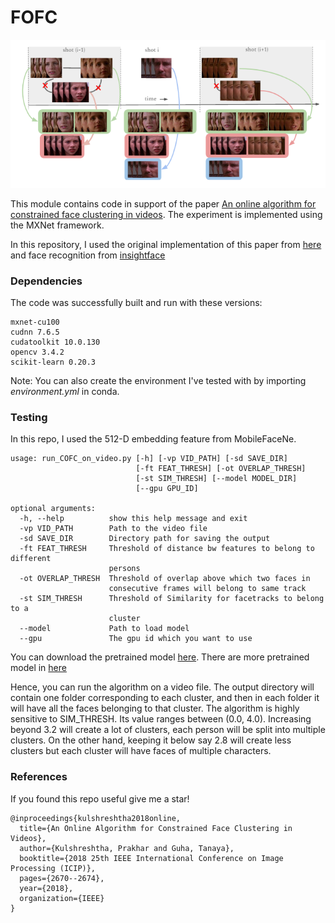 # FOFC

<p align="center">
<img src="figures/1.png" />
</p>

This module contains code in support of the paper [An online algorithm for constrained face clustering in videos](https://link.springer.com/article/10.1007/s11042-020-09449-6). The experiment is implemented using the MXNet framework.

In this repository, I used the original implementation of this paper from [here](https://github.com/ankuPRK/COFC) and face recognition from [insightface](https://github.com/deepinsight/insightface)
### Dependencies

The code was successfully built and run with these versions:

```
mxnet-cu100
cudnn 7.6.5
cudatoolkit 10.0.130
opencv 3.4.2
scikit-learn 0.20.3

```
Note: You can also create the environment I've tested with by importing _environment.yml_ in conda.

### Testing
In this repo, I used the 512-D embedding feature from MobileFaceNe.

```
usage: run_COFC_on_video.py [-h] [-vp VID_PATH] [-sd SAVE_DIR]
                            [-ft FEAT_THRESH] [-ot OVERLAP_THRESH]
                            [-st SIM_THRESH] [--model MODEL_DIR]
                            [--gpu GPU_ID] 

optional arguments:
  -h, --help          show this help message and exit
  -vp VID_PATH        Path to the video file
  -sd SAVE_DIR        Directory path for saving the output
  -ft FEAT_THRESH     Threshold of distance bw features to belong to different
                      persons
  -ot OVERLAP_THRESH  Threshold of overlap above which two faces in
                      consecutive frames will belong to same track
  -st SIM_THRESH      Threshold of Similarity for facetracks to belong to a
                      cluster
  --model             Path to load model
  --gpu               The gpu id which you want to use
```



You can download the pretrained model [here](https://drive.google.com/drive/folders/10P9kIRYKodIGs7Vgv64aQYu9G1A3ofpC?usp=sharing). There are more pretrained model in [here](https://github.com/deepinsight/insightface/wiki/Model-Zoo)

Hence, you can run the algorithm on a video file. The output directory will contain one folder corresponding to each cluster, and then in each folder it will have all the faces belonging to that cluster. The algorithm is highly sensitive to SIM_THRESH. Its value ranges between (0.0, 4.0). Increasing beyond 3.2 will create a lot of clusters, each person will be split into multiple clusters. On the other hand, keeping it below say 2.8 will create less clusters but each cluster will have faces of multiple characters.


### References

If you found this repo useful give me a star!

```
@inproceedings{kulshreshtha2018online,
  title={An Online Algorithm for Constrained Face Clustering in Videos},
  author={Kulshreshtha, Prakhar and Guha, Tanaya},
  booktitle={2018 25th IEEE International Conference on Image Processing (ICIP)},
  pages={2670--2674},
  year={2018},
  organization={IEEE}
}
```

